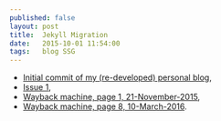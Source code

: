 ```yaml
---
published: false
layout: post
title:  Jekyll Migration
date:   2015-10-01 11:54:00
tags:   blog SSG
---
```


* [Initial commit of my (re-developed) personal blog][commit_1],
* [Issue 1][],
* [Wayback machine, page 1, 21-November-2015][arch],
* [Wayback machine, page 8, 10-March-2016][arch_pg8].

[arch]: https://web.archive.org/web/20151121052250/http://freear.org.uk/
[arch_pg8]: https://web.archive.org/web/20160310124549/http://freear.org.uk/node?page=7
[issue 1]: https://github.com/nfreear/nfreear-blog/issues/1
[commit_1]: https://github.com/nfreear/nfreear-blog/commit/cc42e02f4cfed5b4c414d7a9a9b00cac8eec849f
  "01-October-2015."

[end]: //.
